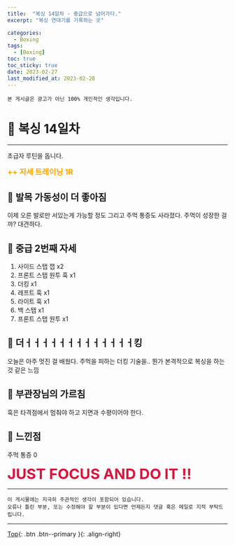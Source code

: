 ```yaml
---
title:  "복싱 14일차 - 중급으로 넘어가다."
excerpt: "복싱 연대기를 기록하는 곳"

categories:
  - Boxing
tags:
  - [Boxing]
toc: true
toc_sticky: true
date: 2023-02-27
last_modified_at: 2023-02-28
---
```


    본 게시글은 광고가 아닌 100% 개인적인 생각입니다.

# 🥊 복싱 14일차 
<hr style="width:100%" />

  초급자 루틴을 돕니다.  

  <strong style="color:orange; font-size:13pt">++ 자세 트레이닝 1R</strong>  

## 🤔 발목 가동성이 더 좋아짐

  이제 오른 발로만 서있는게 가능할 정도
  그리고 주먹 통증도 사라졌다.
  주먹이 성장한 걸까? 대견하다.

## 🤣 중급 2번째 자세 

1. 사이드 스탭 잽 x2
2. 프론트 스탭 원투 훅 x1
3. 더킹 x1
4. 레프트 훅 x1
5. 라이트 훅 x1
6. 백 스탭 x1
7. 프론트 스탭 원투 x1

## 🤨 더ㅓㅓㅓㅓㅓㅓㅓㅓㅓㅓㅓㅓㅓ킹

  오늘은 아주 멋진 걸 배웠다.
  주먹을 피하는 더킹 기술을.. 뭔가 본격적으로 복싱을 하는 것 같은 느낌

## 🎯 부관장님의 가르침

  훅은 타격점에서 멈춰야 하고 지면과 수평이어야 한다.

## 🤣 느낀점

  주먹 통증 0

  <strong style="color:crimson; font-size:25pt">JUST FOCUS AND DO IT !!</strong>

<hr style="width:100%" />

    이 게시물에는 지극히 주관적인 생각이 포함되어 있습니다. 
    오류나 틀린 부분, 또는 수정해야 할 부분이 있다면 언제든지 댓글 혹은 메일로 지적 부탁드립니다.
    
<hr>


[Top](#){: .btn .btn--primary }{: .align-right}